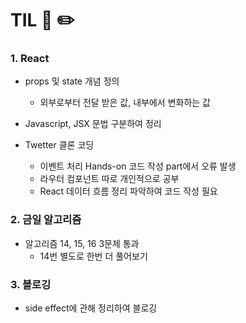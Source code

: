 # TIL 📖 ✏️



### 1. React 

 - props 및 state 개념 정의 
    * 외부로부터 전달 받은 값, 내부에서 변화하는 값
    
 - Javascript, JSX 문법 구분하여 정리
 
 - Twetter 클론 코딩
    * 이벤트 처리 Hands-on 코드 작성 part에서 오류 발생
    * 라우터 컴포넌트 따로 개인적으로 공부
    * React 데이터 흐름 정리 파악하여 코드 작성 필요
    
### 2. 금일 알고리즘

  - 알고리즘 14, 15, 16 3문제 통과
    * 14번 별도로 한번 더 풀어보기
  

### 3. 블로깅

  - side effect에 관해 정리하여 블로깅
